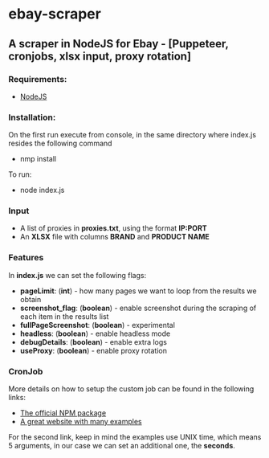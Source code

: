 # ebay-scraper
## A scraper in NodeJS for Ebay - [Puppeteer, cronjobs, xlsx input, proxy rotation]

### Requirements:
- [NodeJS](https://nodejs.org/en/download/)

### Installation:
On the first run execute from console, in the same directory where index.js resides the following command
- nmp install

To run:
- node index.js

### Input
- A list of proxies in **proxies.txt**, using the format **IP:PORT**
- An **XLSX** file with columns **BRAND** and **PRODUCT NAME**

### Features 
In **index.js** we can set the following flags:
- **pageLimit**: (**int**) - how many pages we want to loop from the results we obtain
- **screenshot_flag**: (**boolean**) - enable screenshot during the scraping of each item in the results list
- **fullPageScreenshot**: (**boolean**) - experimental
- **headless**: (**boolean**) - enable headless mode
- **debugDetails**: (**boolean**) - enable extra logs
- **useProxy**: (**boolean**) - enable proxy rotation


### CronJob
More details on how to setup the custom job can be found in the following links:
- [The official NPM package](https://www.npmjs.com/package/cron)
- [A great website with many examples](https://crontab.guru/)

For the second link, keep in mind the examples use UNIX time, which means 5 arguments, in our case we can set an additional one, the **seconds**.
